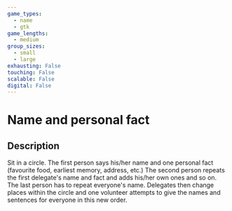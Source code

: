 ```yaml
---
game_types:
  - name
  - gtk
game_lengths:
  - medium
group_sizes:
  - small
  - large
exhausting: False
touching: False
scalable: False
digital: False
---
```

# Name and personal fact

## Description
Sit in a circle. The first person says his/her name and one personal fact (favourite food, earliest memory, address, etc.) The second person repeats the first delegate's name and fact and adds his/her own ones and so on. The last person has to repeat everyone's name. Delegates then change places within the circle and one volunteer attempts to give the names and sentences for everyone in this new order.
